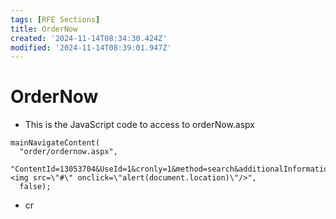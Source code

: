 ```yaml
---
tags: [RFE Sections]
title: OrderNow
created: '2024-11-14T08:34:30.424Z'
modified: '2024-11-14T08:39:01.947Z'
---
```


# OrderNow
- This is the JavaScript code to access to orderNow.aspx
```
mainNavigateContent(
  "order/ordernow.aspx", 
  "ContentId=13053704&UseId=1&cronly=1&method=search&additionalInformation=<img src=\"#\" onclick=\"alert(document.location)\"/>", 
  false);
```
  - cr

